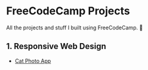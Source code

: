 # FreeCodeCamp Projects
All the projects and stuff I built using FreeCodeCamp. 🤖

## 1. Responsive Web Design
* [Cat Photo App](https://github.com/jonathancazares/free-code-camp/blob/main/Responsive%20Web%20Design/cat-photo-app.html)
